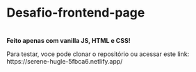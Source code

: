 # Desafio-frontend-page

<h1>  </h1>
<b> Feito apenas com vanilla JS, HTML e CSS! </b>


<p> Para testar, voce pode clonar o repositório ou acessar este link: https://serene-hugle-5fbca6.netlify.app/<p>
